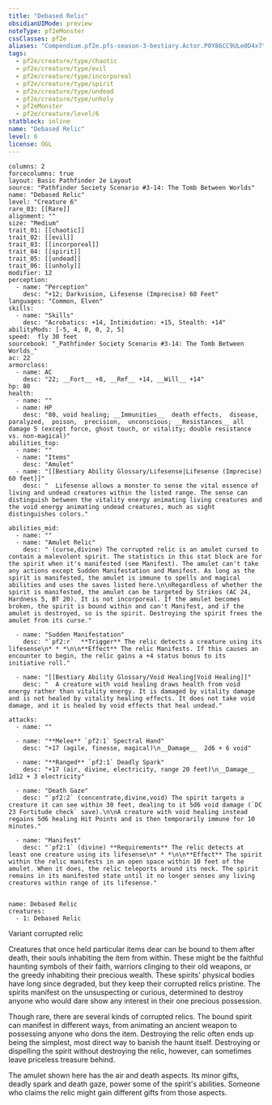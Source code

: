 ```yaml
---
title: "Debased Relic"
obsidianUIMode: preview
noteType: pf2eMonster
cssClasses: pf2e
aliases: "Compendium.pf2e.pfs-season-3-bestiary.Actor.P0Y86CC9ULe0D4x7" 
tags:
  - pf2e/creature/type/chaotic
  - pf2e/creature/type/evil
  - pf2e/creature/type/incorporeal
  - pf2e/creature/type/spirit
  - pf2e/creature/type/undead
  - pf2e/creature/type/unholy
  - pf2eMonster
  - pf2e/creature/level/6
statblock: inline
name: "Debased Relic"
level: 6
license: OGL
---
```


```statblock
columns: 2
forcecolumns: true
layout: Basic Pathfinder 2e Layout
source: "Pathfinder Society Scenario #3-14: The Tomb Between Worlds"
name: "Debased Relic"
level: "Creature 6"
rare_03: [[Rare]]
alignment: ""
size: "Medium"
trait_01: [[chaotic]]
trait_02: [[evil]]
trait_03: [[incorporeal]]
trait_04: [[spirit]]
trait_05: [[undead]]
trait_06: [[unholy]]
modifier: 12
perception:
  - name: "Perception"
    desc: "+12; Darkvision, Lifesense (Imprecise) 60 Feet"
languages: "Common, Elven"
skills:
  - name: "Skills"
    desc: "Acrobatics: +14, Intimidation: +15, Stealth: +14"
abilityMods: [-5, 4, 0, 0, 2, 5]
speed:  fly 30 feet
sourcebook: "_Pathfinder Society Scenario #3-14: The Tomb Between Worlds_"
ac: 22
armorclass:
  - name: AC
    desc: "22; __Fort__ +8, __Ref__ +14, __Will__ +14"
hp: 80
health:
  - name: ""
  - name: HP
    desc: "80, void healing; __Immunities__  death effects,  disease,  paralyzed,  poison,  precision,  unconscious; __Resistances__ all damage 5 (except force, ghost touch, or vitality; double resistance vs. non-magical)"
abilities_top:
  - name: ""
  - name: "Items"
    desc: "Amulet"
  - name: "[[Bestiary Ability Glossary/Lifesense|Lifesense (Imprecise) 60 feet]]"
    desc: "  Lifesense allows a monster to sense the vital essence of living and undead creatures within the listed range. The sense can distinguish between the vitality energy animating living creatures and the void energy animating undead creatures, much as sight distinguishes colors."

abilities_mid:
  - name: ""
  - name: "Amulet Relic"
    desc: " (curse,divine) The corrupted relic is an amulet cursed to contain a malevolent spirit. The statistics in this stat block are for the spirit when it's manifested (see Manifest). The amulet can't take any actions except Sudden Manifestation and Manifest. As long as the spirit is manifested, the amulet is immune to spells and magical abilities and uses the saves listed here.\n\nRegardless of whether the spirit is manifested, the amulet can be targeted by Strikes (AC 24, Hardness 5, BT 20). It is not incorporeal. If the amulet becomes broken, the spirit is bound within and can't Manifest, and if the amulet is destroyed, so is the spirit. Destroying the spirit frees the amulet from its curse."

  - name: "Sudden Manifestation"
    desc: "`pf2:r`  **Trigger** The relic detects a creature using its lifesense\n* * *\n\n**Effect** The relic Manifests. If this causes an encounter to begin, the relic gains a +4 status bonus to its initiative roll."

  - name: "[[Bestiary Ability Glossary/Void Healing|Void Healing]]"
    desc: "  A creature with void healing draws health from void energy rather than vitality energy. It is damaged by vitality damage and is not healed by vitality healing effects. It does not take void damage, and it is healed by void effects that heal undead."

attacks:
  - name: ""

  - name: "**Melee** `pf2:1` Spectral Hand"
    desc: "+17 (agile, finesse, magical)\n__Damage__  2d6 + 6 void"

  - name: "**Ranged** `pf2:1` Deadly Spark"
    desc: "+17 (air, divine, electricity, range 20 feet)\n__Damage__  1d12 + 3 electricity"

  - name: "Death Gaze"
    desc: "`pf2:2` (concentrate,divine,void) The spirit targets a creature it can see within 30 feet, dealing to it 5d6 void damage (`DC 23 Fortitude check` save).\n\nA creature with void healing instead regains 5d6 healing Hit Points and is then temporarily immune for 10 minutes."

  - name: "Manifest"
    desc: "`pf2:1` (divine) **Requirements** The relic detects at least one creature using its lifesense\n* * *\n\n**Effect** The spirit within the relic manifests in an open space within 10 feet of the amulet. When it does, the relic teleports around its neck. The spirit remains in its manifested state until it no longer senses any living creatures within range of its lifesense."
 
```

```encounter-table
name: Debased Relic
creatures:
  - 1: Debased Relic
```


Variant corrupted relic

Creatures that once held particular items dear can be bound to them after death, their souls inhabiting the item from within. These might be the faithful haunting symbols of their faith, warriors clinging to their old weapons, or the greedy inhabiting their precious wealth. These spirits' physical bodies have long since degraded, but they keep their corrupted relics pristine. The spirits manifest on the unsuspecting or curious, determined to destroy anyone who would dare show any interest in their one precious possession.

Though rare, there are several kinds of corrupted relics. The bound spirit can manifest in different ways, from animating an ancient weapon to possessing anyone who dons the item. Destroying the relic often ends up being the simplest, most direct way to banish the haunt itself. Destroying or dispelling the spirit without destroying the relic, however, can sometimes leave priceless treasure behind.

The amulet shown here has the air and death aspects. Its minor gifts, deadly spark and death gaze, power some of the spirit's abilities. Someone who claims the relic might gain different gifts from those aspects.
